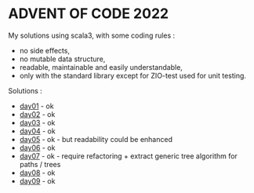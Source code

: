 # ADVENT OF CODE 2022
My solutions using scala3, with some coding rules :
- no side effects,
- no mutable data structure,
- readable, maintainable and easily understandable,
- only with the standard library except for ZIO-test used for unit testing.

Solutions :
- [day01](src/test/scala/day01/Puzzle.scala) - ok
- [day02](src/test/scala/day02/Puzzle.scala) - ok
- [day03](src/test/scala/day03/Puzzle.scala) - ok
- [day04](src/test/scala/day04/Puzzle.scala) - ok
- [day05](src/test/scala/day05/Puzzle.scala) - ok - but readability could be enhanced
- [day06](src/test/scala/day06/Puzzle.scala) - ok
- [day07](src/test/scala/day07/Puzzle.scala) - ok - require refactoring + extract generic tree algorithm for paths / trees 
- [day08](src/test/scala/day08/Puzzle.scala) - ok
- [day09](src/test/scala/day09/Puzzle.scala) - ok
